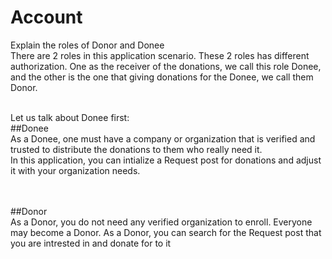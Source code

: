 # Account

Explain the roles of Donor and Donee <br>
There are 2 roles in this application scenario. These 2 roles has different authorization. One as the receiver of the donations, we call this role Donee, and the other is the one that giving donations for the Donee, we call them Donor. 

<br>Let us talk about Donee first:
<br>##Donee
<br>As a Donee, one must have a company or organization that is verified and trusted to distribute the donations to them who really need it.
<br>In this application, you can intialize a Request post for donations and adjust it with your organization needs.

<br>
<br>##Donor
<br>As a Donor, you do not need any verified organization to enroll. Everyone may become a Donor. As a Donor, you can search for the Request post that you are intrested in and donate for to it
